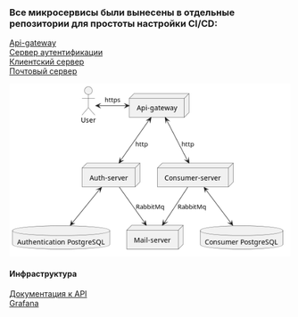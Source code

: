 <h3>Все микросервисы были вынесены в отдельные репозитории для простоты настройки CI/CD:</h1>


<a href="https://github.com/dmitrykap1an/api">Api-gateway</a> </br>
<a href="https://github.com/dmitrykap1an/auth-server">Сервер аутентификации</a> </br>
<a href="https://github.com/dmitrykap1an/consumer-server">Клиентский сервер</a> </br>
<a href="https://github.com/dmitrykap1an/mail-server">Почтовый сервер</a> </br>


![Microservices](./img/microservices.png)


<h4>Инфраструктура</h4>
<a href="https://kaplaan.ru/swagger-ui.html">Документация к API</a>
</br>
<a href="https://grafana.kaplaan.ru">Grafana</a>
